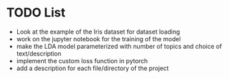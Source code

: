 # TODO List
* Look at the example of the Iris dataset for dataset loading
* work on the jupyter notebook for the training of the model
* make the LDA model parameterized with number of topics and choice of
  text/description
* implement the custom loss function in pytorch
* add a description for each file/directory of the project
